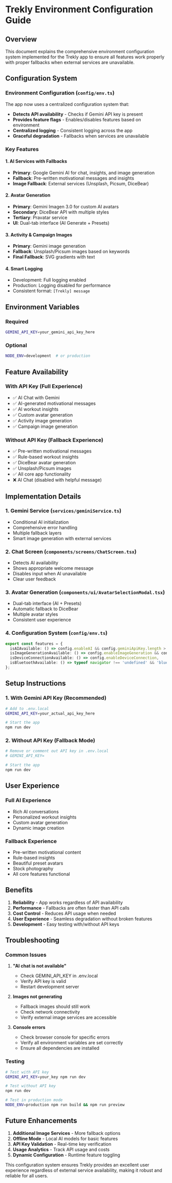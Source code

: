 # Trekly Environment Configuration Guide

## Overview

This document explains the comprehensive environment configuration system implemented for the Trekly app to ensure all features work properly with proper fallbacks when external services are unavailable.

## Configuration System

### Environment Configuration (`config/env.ts`)

The app now uses a centralized configuration system that:

- **Detects API availability** - Checks if Gemini API key is present
- **Provides feature flags** - Enables/disables features based on environment
- **Centralized logging** - Consistent logging across the app
- **Graceful degradation** - Fallbacks when services are unavailable

### Key Features

#### 1. **AI Services with Fallbacks**
- **Primary**: Google Gemini AI for chat, insights, and image generation
- **Fallback**: Pre-written motivational messages and insights
- **Image Fallback**: External services (Unsplash, Picsum, DiceBear)

#### 2. **Avatar Generation**
- **Primary**: Gemini Imagen 3.0 for custom AI avatars
- **Secondary**: DiceBear API with multiple styles
- **Tertiary**: Pravatar service
- **UI**: Dual-tab interface (AI Generate + Presets)

#### 3. **Activity & Campaign Images**
- **Primary**: Gemini image generation
- **Fallback**: Unsplash/Picsum images based on keywords
- **Final Fallback**: SVG gradients with text

#### 4. **Smart Logging**
- Development: Full logging enabled
- Production: Logging disabled for performance
- Consistent format: `[Trekly] message`

## Environment Variables

### Required
```bash
GEMINI_API_KEY=your_gemini_api_key_here
```

### Optional
```bash
NODE_ENV=development  # or production
```

## Feature Availability

### With API Key (Full Experience)
- ✅ AI Chat with Gemini
- ✅ AI-generated motivational messages
- ✅ AI workout insights
- ✅ Custom avatar generation
- ✅ Activity image generation
- ✅ Campaign image generation

### Without API Key (Fallback Experience)
- ✅ Pre-written motivational messages
- ✅ Rule-based workout insights
- ✅ DiceBear avatar generation
- ✅ Unsplash/Picsum images
- ✅ All core app functionality
- ❌ AI Chat (disabled with helpful message)

## Implementation Details

### 1. **Gemini Service (`services/geminiService.ts`)**
- Conditional AI initialization
- Comprehensive error handling
- Multiple fallback layers
- Smart image generation with external services

### 2. **Chat Screen (`components/screens/ChatScreen.tsx`)**
- Detects AI availability
- Shows appropriate welcome message
- Disables input when AI unavailable
- Clear user feedback

### 3. **Avatar Generation (`components/ui/AvatarSelectionModal.tsx`)**
- Dual-tab interface (AI + Presets)
- Automatic fallback to DiceBear
- Multiple avatar styles
- Consistent user experience

### 4. **Configuration System (`config/env.ts`)**
```typescript
export const features = {
  isAIAvailable: () => config.enableAI && config.geminiApiKey.length > 0,
  isImageGenerationAvailable: () => config.enableImageGeneration && config.geminiApiKey.length > 0,
  isDeviceConnectionAvailable: () => config.enableDeviceConnection,
  isBluetoothAvailable: () => typeof navigator !== 'undefined' && 'bluetooth' in navigator
};
```

## Setup Instructions

### 1. **With Gemini API Key (Recommended)**
```bash
# Add to .env.local
GEMINI_API_KEY=your_actual_api_key_here

# Start the app
npm run dev
```

### 2. **Without API Key (Fallback Mode)**
```bash
# Remove or comment out API key in .env.local
# GEMINI_API_KEY=

# Start the app
npm run dev
```

## User Experience

### Full AI Experience
- Rich AI conversations
- Personalized workout insights
- Custom avatar generation
- Dynamic image creation

### Fallback Experience
- Pre-written motivational content
- Rule-based insights
- Beautiful preset avatars
- Stock photography
- All core features functional

## Benefits

1. **Reliability** - App works regardless of API availability
2. **Performance** - Fallbacks are often faster than API calls
3. **Cost Control** - Reduces API usage when needed
4. **User Experience** - Seamless degradation without broken features
5. **Development** - Easy testing with/without API keys

## Troubleshooting

### Common Issues

1. **"AI chat is not available"**
   - Check GEMINI_API_KEY in .env.local
   - Verify API key is valid
   - Restart development server

2. **Images not generating**
   - Fallback images should still work
   - Check network connectivity
   - Verify external image services are accessible

3. **Console errors**
   - Check browser console for specific errors
   - Verify all environment variables are set correctly
   - Ensure all dependencies are installed

### Testing

```bash
# Test with API key
GEMINI_API_KEY=your_key npm run dev

# Test without API key
npm run dev

# Test in production mode
NODE_ENV=production npm run build && npm run preview
```

## Future Enhancements

1. **Additional Image Services** - More fallback options
2. **Offline Mode** - Local AI models for basic features
3. **API Key Validation** - Real-time key verification
4. **Usage Analytics** - Track API usage and costs
5. **Dynamic Configuration** - Runtime feature toggling

This configuration system ensures Trekly provides an excellent user experience regardless of external service availability, making it robust and reliable for all users.